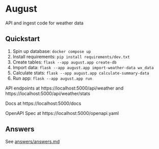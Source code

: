 # August

API and ingest code for weather data

## Quickstart

1. Spin up database: `docker compose up`
2. Install requirements: `pip install requirements/dev.txt`
3. Create tables: `flask --app august.app create-db`
4. Import data: `flask --app august.app import-weather-data wx_data`
5. Calculate stats: `flask --app august.app calculate-summary-data`
6. Run app: `flask --app august.app run`

API endpoints at https://localhost:5000/api/weather and https://localhost:5000/api/weather/stats

Docs at https://localhost:5000/docs

OpenAPI Spec at https://localhost:5000/openapi.yaml


## Answers

See [answers/answers.md](answers/answers.md)
